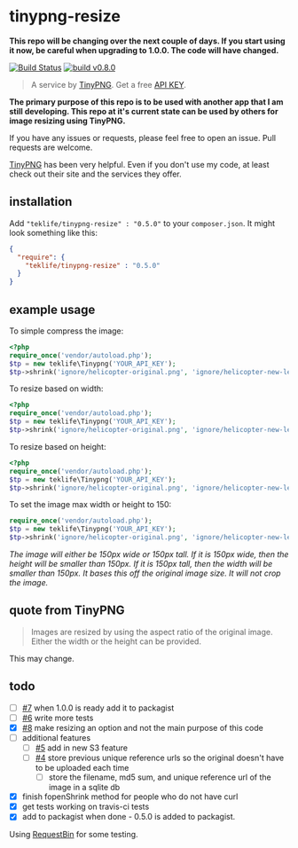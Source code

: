 # tinypng-resize

**This repo will be changing over the next couple of days. If you start using it now, be careful when upgrading to 1.0.0. The code will have changed.**

[![Build Status](https://travis-ci.org/levidurfee/tinypng-resize.svg?branch=master)](https://travis-ci.org/levidurfee/tinypng-resize)
[![build v0.8.0](https://img.shields.io/badge/build-0.8.0-orange.svg)]()

> A service by [TinyPNG](https://tinypng.com). Get a free [API KEY](https://tinypng.com/developers).

**The primary purpose of this repo is to be used with another app that I am still developing. This repo at it's current state can be used by others for image resizing using TinyPNG.**

 If you have any issues or requests, please feel free to open an issue. Pull requests are welcome.

[TinyPNG](https://tinypng.com) has been very helpful. Even if you don't use my code, at least check out their site and the services they offer.

## installation

Add `"teklife/tinypng-resize" : "0.5.0"` to your `composer.json`. It might look something like this:

```json
{
  "require": {
    "teklife/tinypng-resize" : "0.5.0"
  }
}
```

## example usage

To simple compress the image:

```php
<?php
require_once('vendor/autoload.php');
$tp = new teklife\Tinypng('YOUR_API_KEY');
$tp->shrink('ignore/helicopter-original.png', 'ignore/helicopter-new-levi.png');
```

To resize based on width:

```php
<?php
require_once('vendor/autoload.php');
$tp = new teklife\Tinypng('YOUR_API_KEY');
$tp->shrink('ignore/helicopter-original.png', 'ignore/helicopter-new-levi.png')->resize(150);
```
To resize based on height:

```php
<?php
require_once('vendor/autoload.php');
$tp = new teklife\Tinypng('YOUR_API_KEY');
$tp->shrink('ignore/helicopter-original.png', 'ignore/helicopter-new-levi.png')->resize('', 150);
```

To set the image max width or height to 150:

```php
require_once('vendor/autoload.php');
$tp = new teklife\Tinypng('YOUR_API_KEY');
$tp->shrink('ignore/helicopter-original.png', 'ignore/helicopter-new-levi.png')->resize(150, 150, true);
```

*The image will either be 150px wide or 150px tall. If it is 150px wide, then the height will be smaller than 150px. If it is 150px tall, then the width will be smaller than 150px. It bases this off the original image size. It will not crop the image.*

## quote from TinyPNG

> Images are resized by using the aspect ratio of the original image. Either the width or the height can be provided.

This may change.

## todo

- [ ] [#7](https://github.com/levidurfee/tinypng-resize/issues/7) when 1.0.0 is ready add it to packagist
- [ ] [#6](https://github.com/levidurfee/tinypng-resize/issues/6) write more tests
- [x] [#8](https://github.com/levidurfee/tinypng-resize/issues/8) make resizing an option and not the main purpose of this code
- [ ] additional features
  - [ ] [#5](https://github.com/levidurfee/tinypng-resize/issues/5) add in new S3 feature
  - [ ] [#4](https://github.com/levidurfee/tinypng-resize/issues/4) store previous unique reference urls so the original doesn't have to be uploaded each time
    - [ ] store the filename, md5 sum, and unique reference url of the image in a sqlite db
- [x] finish fopenShrink method for people who do not have curl
- [x] get tests working on travis-ci tests
- [x] add to packagist when done - 0.5.0 is added to packagist.

Using [RequestBin](http://requestb.in/) for some testing.
